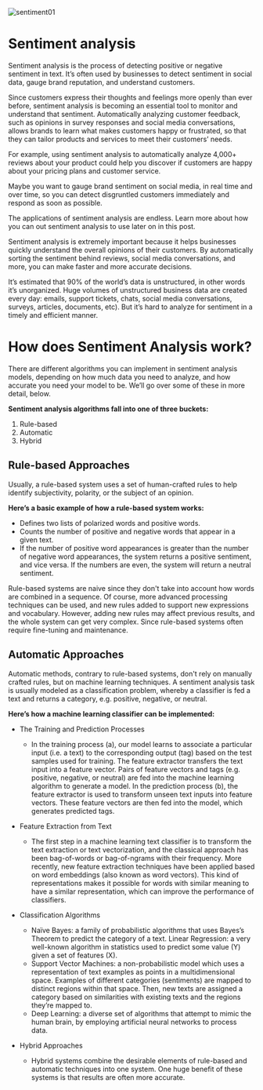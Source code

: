 ![sentiment01](https://user-images.githubusercontent.com/82250641/119456040-a167e880-bd10-11eb-9689-1fa8ae32612e.png)
# Sentiment analysis

Sentiment analysis is the process of detecting positive or negative sentiment in text. It’s often used by businesses to detect sentiment in social data, gauge brand reputation, and understand customers.

Since customers express their thoughts and feelings more openly than ever before, sentiment analysis is becoming an essential tool to monitor and understand that sentiment. Automatically analyzing customer feedback, such as opinions in survey responses and social media conversations, allows brands to learn what makes customers happy or frustrated, so that they can tailor products and services to meet their customers’ needs.

For example, using sentiment analysis to automatically analyze 4,000+ reviews about your product could help you discover if customers are happy about your pricing plans and customer service.

Maybe you want to gauge brand sentiment on social media, in real time and over time, so you can detect disgruntled customers immediately and respond as soon as possible.

The applications of sentiment analysis are endless. Learn more about how you can out sentiment analysis to use later on in this post.

Sentiment analysis is extremely important because it helps businesses quickly understand the overall opinions of their customers. By automatically sorting the sentiment behind reviews, social media conversations, and more, you can make faster and more accurate decisions.

It’s estimated that 90% of the world’s data is unstructured, in other words it’s unorganized. Huge volumes of unstructured business data are created every day: emails, support tickets, chats, social media conversations, surveys, articles, documents, etc). But it’s hard to analyze for sentiment in a timely and efficient manner.

# How does Sentiment Analysis work?

There are different algorithms you can implement in sentiment analysis models, depending on how much data you need to analyze, and how accurate you need your model to be. We’ll go over some of these in more detail, below.

**Sentiment analysis algorithms fall into one of three buckets:**

1. Rule-based
2. Automatic
3. Hybrid

## Rule-based Approaches
Usually, a rule-based system uses a set of human-crafted rules to help identify subjectivity, polarity, or the subject of an opinion.

**Here’s a basic example of how a rule-based system works:**

- Defines two lists of polarized words and positive words.
- Counts the number of positive and negative words that appear in a given text.
- If the number of positive word appearances is greater than the number of negative word appearances, the system returns a positive sentiment, and vice versa. If the numbers are even, the system will return a neutral sentiment.

Rule-based systems are naive since they don't take into account how words are combined in a sequence. Of course, more advanced processing techniques can be used, and new rules added to support new expressions and vocabulary. However, adding new rules may affect previous results, and the whole system can get very complex. Since rule-based systems often require fine-tuning and maintenance.

## Automatic Approaches 
Automatic methods, contrary to rule-based systems, don't rely on manually crafted rules, but on machine learning techniques. A sentiment analysis task is usually modeled as a classification problem, whereby a classifier is fed a text and returns a category, e.g. positive, negative, or neutral.

**Here’s how a machine learning classifier can be implemented:**
- The Training and Prediction Processes
  - In the training process (a), our model learns to associate a particular input (i.e. a text) to the corresponding output (tag) based on the test samples used for training. The feature extractor transfers the text input into a feature vector. Pairs of feature vectors and tags (e.g. positive, negative, or neutral) are fed into the machine learning algorithm to generate a model. In the prediction process (b), the feature extractor is used to transform unseen text inputs into feature vectors. These feature vectors are then fed into the model, which generates predicted tags.
- Feature Extraction from Text
  - The first step in a machine learning text classifier is to transform the text extraction or text vectorization, and the classical approach has been bag-of-words or bag-of-ngrams with their frequency. More recently, new feature extraction techniques have been applied based on word embeddings (also known as word vectors). This kind of representations makes it possible for words with similar meaning to have a similar representation, which can improve the performance of classifiers.

- Classification Algorithms
  - Naïve Bayes: a family of probabilistic algorithms that uses Bayes’s Theorem to predict the category of a text.
Linear Regression: a very well-known algorithm in statistics used to predict some value (Y) given a set of features (X).
  - Support Vector Machines: a non-probabilistic model which uses a representation of text examples as points in a multidimensional space. Examples of different categories (sentiments) are mapped to distinct regions within that space. Then, new texts are assigned a category based on similarities with existing texts and the regions they’re mapped to.
  - Deep Learning: a diverse set of algorithms that attempt to mimic the human brain, by employing artificial neural networks to process data.

- Hybrid Approaches
  - Hybrid systems combine the desirable elements of rule-based and automatic techniques into one system. One huge benefit of these systems is that results are often more accurate.
